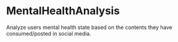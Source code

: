 # MentalHealthAnalysis
Analyze users mental health state based on the contents they have consumed/posted in social media.
